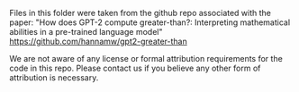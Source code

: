 Files in this folder were taken from the github repo associated with the paper:
"How does GPT-2 compute greater-than?: Interpreting mathematical abilities in a pre-trained language model"
https://github.com/hannamw/gpt2-greater-than

We are not aware of any license or formal attribution requirements for the code in this repo.
Please contact us if you believe any other form of attribution is necessary.
